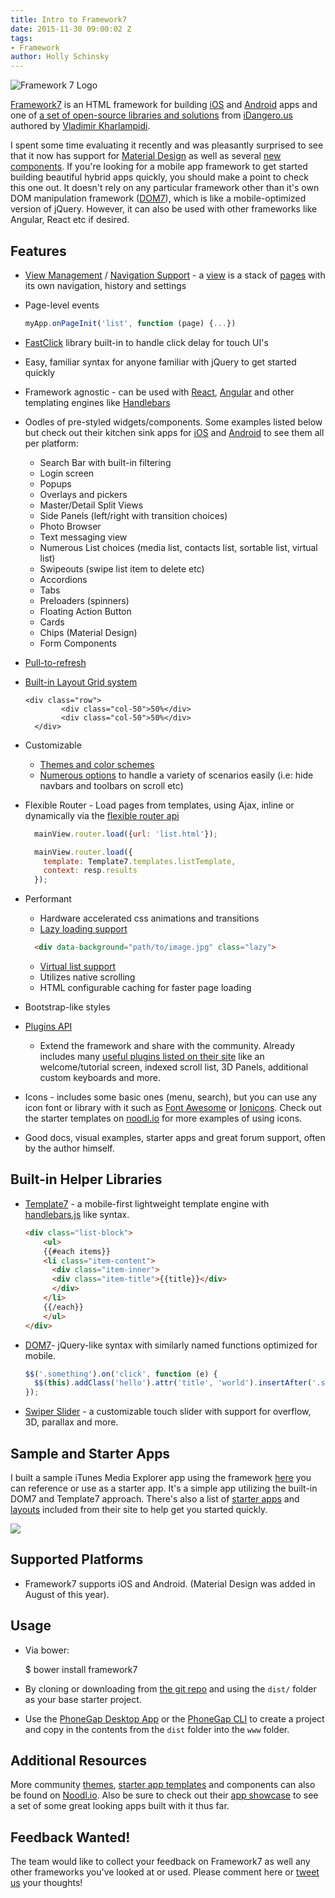 ```yaml
---
title: Intro to Framework7
date: 2015-11-30 09:00:02 Z
tags:
- Framework
author: Holly Schinsky
---
```


![Framework 7 Logo](/blog/uploads/2015-11/f7logo.png)

[Framework7](http://www.idangero.us/framework7) is an HTML framework for building [iOS](http://www.idangero.us/framework7/kitchen-sink-ios/) and [Android](http://www.idangero.us/framework7/kitchen-sink-material/) apps and one of [a set of open-source libraries and solutions](http://www.idangero.us/) from [iDangero.us](https://twitter.com/idangerous) authored by
[Vladimir Kharlampidi](https://twitter.com/nolimits4web).

I spent some time evaluating it recently and was pleasantly surprised to see that it now has support for [Material Design](http://www.idangero.us/framework7/kitchen-sink-material/ ) as well as several [new components](http://www.idangero.us/framework7/kitchen-sink-ios/). If you're looking for a mobile app framework to get started building beautiful hybrid apps quickly, you should make a point to check this one out. It doesn't rely on any particular framework other than it's own DOM manipulation framework ([DOM7](http://www.idangero.us/framework7/docs/dom.html#.VlTBFt-rRR0)), which is like a mobile-optimized version of jQuery. However, it can also be used with other frameworks like Angular, React etc if desired.

## Features

- [View Management](http://www.idangero.us/framework7/docs/views.html#.VlXdxt-rRR0) / [Navigation Support](http://www.idangero.us/framework7/docs/router-api.html#.VlXd5d-rRR0) - a [view](http://www.idangero.us/framework7/docs/views.html#.Vlx57d-rRR0) is a stack of [pages](http://www.idangero.us/framework7/docs/pages.html#.Vlx5zd-rRR0) with its own navigation, history and settings
- Page-level events

  ```js
  myApp.onPageInit('list', function (page) {...})
  ```

- [FastClick](https://ftlabs.github.io/fastclick/) library built-in to handle click delay for touch UI's
- Easy, familiar syntax for anyone familiar with jQuery to get started quickly
- Framework agnostic - can be used with [React](https://github.com/philipshurpik/framework7-react-base), [Angular](https://github.com/valnub/Framework7-Pure-Angular-Template) and other templating engines like [Handlebars](https://github.com/philipshurpik/Framework7-Contacts7-MVC)
- Oodles of pre-styled widgets/components. Some examples listed below but check out their kitchen sink apps for [iOS](http://www.idangero.us/framework7/kitchen-sink-ios/) and [Android](http://www.idangero.us/framework7/kitchen-sink-material/) to see them all per platform:
  - Search Bar with built-in filtering
  - Login screen
  - Popups
  - Overlays and pickers
  - Master/Detail Split Views
  - Side Panels (left/right with transition choices)
  - Photo Browser
  - Text messaging view
  - Numerous List choices (media list, contacts list, sortable list, virtual list)
  - Swipeouts (swipe list item to delete etc)
  - Accordions
  - Tabs
  - Preloaders (spinners)
  - Floating Action Button
  - Cards
  - Chips (Material Design)
  - Form Components
- [Pull-to-refresh](http://www.idangero.us/framework7/docs/pull-to-refresh.html#.Vlx6oN-rRR0)
- [Built-in Layout Grid system](http://www.idangero.us/framework7/docs/grid.html#.Vlx3mt-rRR0)

      <div class="row">
              <div class="col-50">50%</div>
              <div class="col-50">50%</div>
        </div>

- Customizable
  - [Themes and color schemes](http://www.idangero.us/framework7/docs/color-themes.html#.VlXbF9-rRR0)
  - [Numerous options](http://www.idangero.us/framework7/docs/init-app.html#.Vi9_mhCrSu4) to handle a variety of scenarios easily (i.e: hide navbars and toolbars on scroll etc)
- Flexible Router - Load pages from templates, using Ajax, inline or dynamically via the [flexible router api](http://www.idangero.us/framework7/docs/router-api.html#.Vlx04d-rRR0)

  ```js
    mainView.router.load({url: 'list.html'});

    mainView.router.load({
      template: Template7.templates.listTemplate,
      context: resp.results
    });
  ```

- Performant
  - Hardware accelerated css animations and transitions
  - [Lazy loading support](http://www.idangero.us/framework7/docs/lazy-load.html#.VlXbut-rRR0)

  ```html
    <div data-background="path/to/image.jpg" class="lazy">
  ```

  - [Virtual list support](http://www.idangero.us/framework7/docs/virtual-list.html#.VlXc19-rRR0)
  - Utilizes native scrolling
  - HTML configurable caching for faster page loading
- Bootstrap-like styles
- [Plugins API](http://www.idangero.us/framework7/docs/plugins-api.html#.Vi-LSRCrSu4)
  - Extend the framework and share with the community. Already includes many [useful plugins listed on their site](http://www.idangero.us/framework7/plugins/#.VlUFc9-rRR0) like an welcome/tutorial screen,  indexed scroll list, 3D Panels, additional custom keyboards and more.
- Icons - includes some basic ones (menu, search), but you can use any icon font or library with it such as [Font Awesome](https://fortawesome.github.io/Font-Awesome/) or [Ionicons](http://ionicons.com). Check out the starter templates on [noodl.io](https://www.noodl.io/market/category/framework7/) for more examples of using icons.
- Good docs, visual examples, starter apps and great forum support, often by the author himself.

## Built-in Helper Libraries

- [Template7](http://www.idangero.us/template7/#.Vi-JRRCrSu4) - a mobile-first lightweight template engine with [handlebars.js](http://handlebarsjs.com/) like syntax.

  ```html
  <div class="list-block">
      <ul>
      {{#each items}}
      <li class="item-content">
        <div class="item-inner">
        <div class="item-title">{{title}}</div>
        </div>
      </li>
      {{/each}}
      </ul>
  </div>
  ```

- [DOM7](http://www.idangero.us/framework7/docs/dom.html#.VlTBFt-rRR0)- jQuery-like syntax with similarly named functions optimized for mobile.

  ```js
  $$('.something').on('click', function (e) {
    $$(this).addClass('hello').attr('title', 'world').insertAfter('.something-else');
  });
  ```

- [Swiper Slider](http://www.idangero.us/framework7/docs/swiper.html#.Vi-0AhCrSu4) - a customizable touch slider with support for overflow, 3D, parallax and more.

## Sample and Starter Apps

I built a sample iTunes Media Explorer app using the framework [here](https://github.com/hollyschinsky/MediaExplorerFramework7) you can reference or use as a starter app. It's a simple app utilizing the built-in DOM7 and Template7 approach.  There's also a list of [starter apps](http://www.idangero.us/framework7/apps/#.VlTGVN-rRR0) and [layouts](http://www.idangero.us/framework7/examples/#.VlTGh9-rRR0) included from their site to help get you started quickly.

![](/blog/uploads/2015-11/app-screens2.png)

## Supported Platforms

- Framework7 supports iOS and Android. (Material Design was added in August of this year).

## Usage

- Via bower:

    $ bower install framework7

- By cloning or downloading from [the git repo](https://github.com/nolimits4web/framework7/) and using the `dist/` folder as your base starter project.
- Use the [PhoneGap Desktop App](https://github.com/phonegap/phonegap-app-desktop) or the [PhoneGap CLI](https://github.com/phonegap/phonegap-cli) to create a project and copy in the contents from the `dist` folder into the `www` folder.

## Additional Resources

More community [themes](https://www.noodl.io/market/category/framework7/theme#page-top), [starter app templates](https://www.noodl.io/market/category/framework7/template#page-top]) and components can also be found on [Noodl.io](https://www.noodl.io/market/category/framework7). Also be sure to check out their [app showcase](http://www.idangero.us/framework7/showcase/#.VlURUN-rRR0) to see a set of some great looking apps built with it thus far.

## Feedback Wanted!

The team would like to collect your feedback on Framework7 as well any other frameworks you've looked at or used. Please comment here or [tweet us](http://twitter.com/@phonegap) your thoughts!
